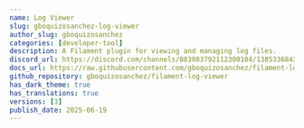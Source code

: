 ```yaml
---
name: Log Viewer
slug: gboquizosanchez-log-viewer
author_slug: gboquizosanchez
categories: [developer-tool]
description: A Filament plugin for viewing and managing log files.
discord_url: https://discord.com/channels/883083792112300104/1385336843482042399
docs_url: https://raw.githubusercontent.com/gboquizosanchez/filament-log-viewer/main/README.md
github_repository: gboquizosanchez/filament-log-viewer
has_dark_theme: true
has_translations: true
versions: [3]
publish_date: 2025-06-19
---
```

